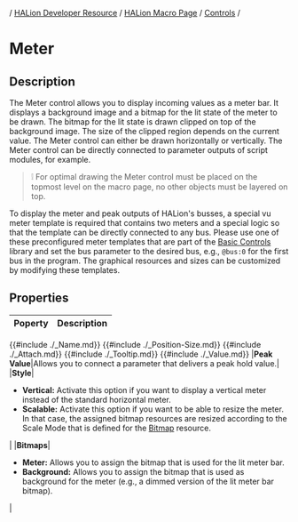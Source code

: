 / [HALion Developer Resource](../../HALion-Developer-Resource.md) / [HALion Macro Page](./HALion-Macro-Page.md) / [Controls](./Controls.md) /

# Meter

## Description

The Meter control allows you to display incoming values as a meter bar. It displays a background image and a bitmap for the lit state of the meter to be drawn. The bitmap for the lit state is drawn clipped on top of the background image. The size of the clipped region depends on the current value. The Meter control can either be drawn horizontally or vertically. The Meter control can be directly connected to parameter outputs of script modules, for example.

>&#10069; For optimal drawing the Meter control must be placed on the topmost level on the macro page, no other objects must be layered on top.

To display the meter and peak outputs of HALion's busses, a special vu meter template is required that contains two meters and a special logic so that the template can be directly connected to any bus. Please use one of these preconfigured meter templates that are part of the [Basic Controls](./Exploring-Templates.md#basic-controls) library and set the bus parameter to the desired bus, e.g., ``@bus:0`` for the first bus in the program. The graphical resources and sizes can be customized by modifying these templates.

## Properties

|Poperty|Description|
|:-|:-|
{{#include ./_Name.md}}
{{#include ./_Position-Size.md}}
{{#include ./_Attach.md}}
{{#include ./_Tooltip.md}}
{{#include ./_Value.md}}
|**Peak Value**|Allows you to connect a parameter that delivers a peak hold value.|
|**Style**|<ul><li>**Vertical:** Activate this option if you want to display a vertical meter instead of the standard horizontal meter.</li><li>**Scalable:** Activate this option if you want to be able to resize the meter. In that case, the assigned bitmap resources are resized according to the Scale Mode that is defined for the [Bitmap](./Bitmap.md) resource.</li></ul>|
|**Bitmaps**|<ul><li>**Meter:** Allows you to assign the bitmap that is used for the lit meter bar.</li><li>**Background:** Allows you to assign the bitmap that is used as background for the meter (e.g., a dimmed version of the lit meter bar bitmap).</li></ul>|
